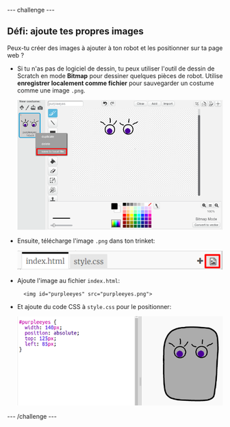 \--- challenge \---

## Défi: ajoute tes propres images

Peux-tu créer des images à ajouter à ton robot et les positionner sur ta page web ?

+ Si tu n'as pas de logiciel de dessin, tu peux utiliser l'outil de dessin de Scratch en mode **Bitmap** pour dessiner quelques pièces de robot. Utilise **enregistrer localement comme fichier** pour sauvegarder un costume comme une image `.png`.
    
    ![capture d'écran](images/robot-scratch-paint.png)

+ Ensuite, télécharge l'image `.png` dans ton trinket:
    
    ![capture d'écran](images/robot-image-add.png)

+ Ajoute l'image au fichier `index.html`:
    
        <img id="purpleeyes" src="purpleeyes.png">
        

+ Et ajoute du code CSS à `style.css` pour le positionner:
    
    ![capture d'écran](images/robot-use-purple-eyes.png)

\--- /challenge \---